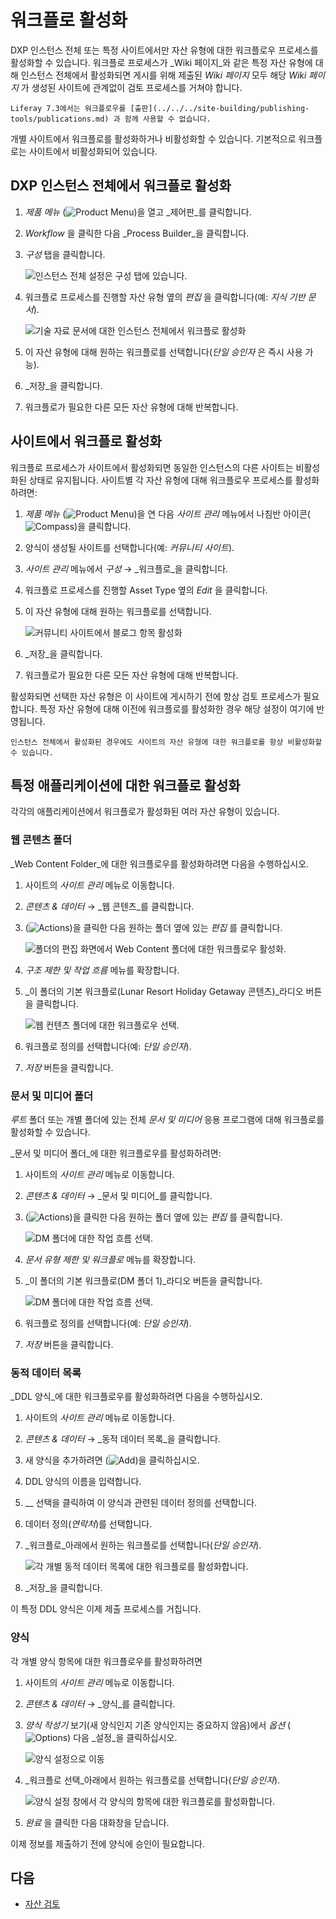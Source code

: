 # 워크플로 활성화

DXP 인스턴스 전체 또는 특정 사이트에서만 자산 유형에 대한 워크플로우 프로세스를 활성화할 수 있습니다. 워크플로 프로세스가 _Wiki 페이지_와 같은 특정 자산 유형에 대해 인스턴스 전체에서 활성화되면 게시를 위해 제출된 _Wiki 페이지_ 모두 해당 _Wiki 페이지_ 가 생성된 사이트에 관계없이 검토 프로세스를 거쳐야 합니다.

```{warning}
Liferay 7.3에서는 워크플로우를 [출판](../../../site-building/publishing-tools/publications.md) 과 함께 사용할 수 없습니다.
```

개별 사이트에서 워크플로를 활성화하거나 비활성화할 수 있습니다. 기본적으로 워크플로는 사이트에서 비활성화되어 있습니다.

## DXP 인스턴스 전체에서 워크플로 활성화

1. _제품 메뉴_ (![Product Menu](../../../images/icon-product-menu.png))을 열고 _제어판_를 클릭합니다.
1. _Workflow_ 을 클릭한 다음 _Process Builder_을 클릭합니다.
1. _구성_ 탭을 클릭합니다.

    ![인스턴스 전체 설정은 구성 탭에 있습니다.](./activating-workflow/images/02.png)

1. 워크플로 프로세스를 진행할 자산 유형 옆의 _편집_ 을 클릭합니다(예: _지식 기반 문서_).

    ![기술 자료 문서에 대한 인스턴스 전체에서 워크플로 활성화](./activating-workflow/images/03.png)

1. 이 자산 유형에 대해 원하는 워크플로를 선택합니다(_단일 승인자_ 은 즉시 사용 가능).
1. _저장_을 클릭합니다.
1. 워크플로가 필요한 다른 모든 자산 유형에 대해 반복합니다.

## 사이트에서 워크플로 활성화

워크플로 프로세스가 사이트에서 활성화되면 동일한 인스턴스의 다른 사이트는 비활성화된 상태로 유지됩니다. 사이트별 각 자산 유형에 대해 워크플로우 프로세스를 활성화하려면:

1. _제품 메뉴_ (![Product Menu](../../../images/icon-product-menu.png))을 연 다음 _사이트 관리_ 메뉴에서 나침반 아이콘(![Compass](../../../images/icon-compass.png))을 클릭합니다.
1. 양식이 생성될 사이트를 선택합니다(예: _커뮤니티 사이트_).
1. _사이트 관리_ 메뉴에서 _구성_ &rarr; _워크플로_을 클릭합니다.
1. 워크플로 프로세스를 진행할 Asset Type 옆의 _Edit_ 을 클릭합니다.
1. 이 자산 유형에 대해 원하는 워크플로를 선택합니다.

    ![커뮤니티 사이트에서 블로그 항목 활성화](./activating-workflow/images/01.png)

1. _저장_을 클릭합니다.
1. 워크플로가 필요한 다른 모든 자산 유형에 대해 반복합니다.

활성화되면 선택한 자산 유형은 이 사이트에 게시하기 전에 항상 검토 프로세스가 필요합니다. 특정 자산 유형에 대해 이전에 워크플로를 활성화한 경우 해당 설정이 여기에 반영됩니다.

```{tip}
인스턴스 전체에서 활성화된 경우에도 사이트의 자산 유형에 대한 워크플로를 항상 비활성화할 수 있습니다.
```

## 특정 애플리케이션에 대한 워크플로 활성화

각각의 애플리케이션에서 워크플로가 활성화된 여러 자산 유형이 있습니다.

### 웹 콘텐츠 폴더

_Web Content Folder_에 대한 워크플로우를 활성화하려면 다음을 수행하십시오.

1. 사이트의 _사이트 관리_ 메뉴로 이동합니다.
1. _콘텐츠 & 데이터_ &rarr; _웹 콘텐츠_를 클릭합니다.
1. (![Actions](../../../images/icon-actions.png))을 클릭한 다음 원하는 폴더 옆에 있는 _편집_ 를 클릭합니다.

    ![폴더의 편집 화면에서 Web Content 폴더에 대한 워크플로우 활성화.](./activating-workflow/images/04.png)

1. _구조 제한 및 작업 흐름_ 메뉴를 확장합니다.
1. _이 폴더의 기본 워크플로(Lunar Resort Holiday Getaway 콘텐츠)_라디오 버튼을 클릭합니다.

    ![웹 컨텐츠 폴더에 대한 워크플로우 선택.](./activating-workflow/images/05.png)

1. 워크플로 정의를 선택합니다(예: _단일 승인자_).
1. _저장_ 버튼을 클릭합니다.

### 문서 및 미디어 폴더

_루트_ 폴더 또는 개별 폴더에 있는 전체 _문서 및 미디어_ 응용 프로그램에 대해 워크플로를 활성화할 수 있습니다.

_문서 및 미디어 폴더_에 대한 워크플로우를 활성화하려면:

1. 사이트의 _사이트 관리_ 메뉴로 이동합니다.
1. _콘텐츠 & 데이터_ &rarr; _문서 및 미디어_를 클릭합니다.
1. (![Actions](../../../images/icon-actions.png))을 클릭한 다음 원하는 폴더 옆에 있는 _편집_ 를 클릭합니다.

    ![DM 폴더에 대한 작업 흐름 선택.](./activating-workflow/images/06.png)

1. _문서 유형 제한 및 워크플로_ 메뉴를 확장합니다.
1. _이 폴더의 기본 워크플로(DM 폴더 1)_라디오 버튼을 클릭합니다.

    ![DM 폴더에 대한 작업 흐름 선택.](./activating-workflow/images/07.png)

1. 워크플로 정의를 선택합니다(예: _단일 승인자_).
1. _저장_ 버튼을 클릭합니다.

### 동적 데이터 목록

_DDL 양식_에 대한 워크플로우를 활성화하려면 다음을 수행하십시오.

1. 사이트의 _사이트 관리_ 메뉴로 이동합니다.
1. _콘텐츠 & 데이터_ &rarr; _동적 데이터 목록_을 클릭합니다.
1. 새 양식을 추가하려면 (![Add](../../../images/icon-add.png))을 클릭하십시오.
1. DDL 양식의 이름을 입력합니다.
1. __ 선택을 클릭하여 이 양식과 관련된 데이터 정의를 선택합니다.
1. 데이터 정의(_연락처_)를 선택합니다.
1. _워크플로_아래에서 원하는 워크플로를 선택합니다(_단일 승인자_).

    ![각 개별 동적 데이터 목록에 대한 워크플로를 활성화합니다.](./activating-workflow/images/08.png)

1. _저장_을 클릭합니다.

이 특정 DDL 양식은 이제 제출 프로세스를 거칩니다.

### 양식

각 개별 양식 항목에 대한 워크플로우를 활성화하려면

1. 사이트의 _사이트 관리_ 메뉴로 이동합니다.
1. _콘텐츠 & 데이터_ &rarr; _양식_를 클릭합니다.
1. _양식 작성기_ 보기(새 양식인지 기존 양식인지는 중요하지 않음)에서 _옵션_ (![Options](../../../images/icon-actions.png)) 다음 _설정_을 클릭하십시오.

    ![양식 설정으로 이동](./activating-workflow/images/09.png)

1. _워크플로 선택_아래에서 원하는 워크플로를 선택합니다(_단일 승인자_).

    ![양식 설정 창에서 각 양식의 항목에 대한 워크플로를 활성화합니다.](./activating-workflow/images/10.png)

1. _완료_ 을 클릭한 다음 대화창을 닫습니다.

이제 정보를 제출하기 전에 양식에 승인이 필요합니다.


<!-- Leaving this commented out until Staging materials are pushed up.
## Page Variations

In a [staged environment](https://help.liferay.com/hc/en-us/articles/360029041851-Staging-Content), you can activate workflow for _Page Variations_.

As a prerequisite, [Staging](https://help.liferay.com/hc/articles/360029041811-Enabling-Staging) **and** [Page Versioning](https://help.liferay.com/hc/articles/360028721532-Enabling-Page-Versioning-and-Staged-Content) have been enabled.

When a Page Variation or Site Page Variation is created, its creator must click _Submit for Publication_ at the top of the page, and the variation must be approved in the workflow before it can be published to the live Site.

To enable a workflow for Page Variations:

1. Navigate to the _Site Administration_ menu for your site.
1. Verify that the Staging has been enabled for this site.

    ![Verify that the site is now staged.](./activating-workflow/images/11.png)

1. Click _Configuration_ &rarr; _Workflow_.
1. Select the workflow desired for _Page Revision_.

    ![Verify that the site is now staged.](./activating-workflow/images/12.png)

1. Click _Save_.

Page revisions now have to go through the workflow process.

![With workflow enabled on Page Revisions, the Site administrator must submit their page variation for publication before it can go live.](./activating-workflow/images/13.png)
-->

## 다음

* [자산 검토](./reviewing-assets.md)
